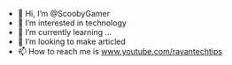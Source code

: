 - 👋 Hi, I’m @ScoobyGamer
- 👀 I’m interested in technology
- 🌱 I’m currently learning ...
- 💞️ I’m looking to make articled
- 📫 How to reach me is www.youtube.com/rayantechtips

<!---
ScoobyGamer/ScoobyGamer is a ✨ special ✨ repository because its `README.md` (this file) appears on your GitHub profile.
You can click the Preview link to take a look at your changes.
--->
